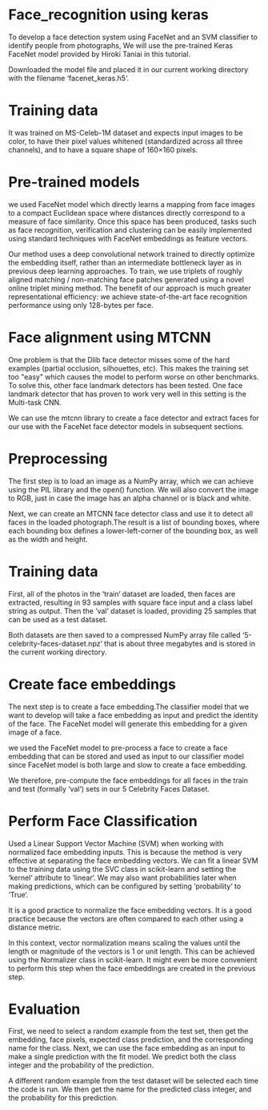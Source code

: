 # Face_recognition using keras

To develop a face detection system using FaceNet and an SVM classifier to identify people from photographs, We will use the pre-trained Keras FaceNet model provided by Hiroki Taniai in this tutorial. 

Downloaded the model file and placed it in our current working directory with the filename ‘facenet_keras.h5‘.

# Training data
It was trained on MS-Celeb-1M dataset and expects input images to be color, to have their pixel values whitened (standardized across all three channels), and to have a square shape of 160×160 pixels.

# Pre-trained models
we used FaceNet model which directly learns a mapping from face images to a compact Euclidean space where distances directly correspond to a measure of face similarity. Once this space has been produced, tasks such as face recognition, verification and clustering can be easily implemented using standard techniques with FaceNet embeddings as feature vectors.

Our method uses a deep convolutional network trained to directly optimize the embedding itself, rather than an intermediate bottleneck layer as in previous deep learning approaches. To train, we use triplets of roughly aligned matching / non-matching face patches generated using a novel online triplet mining method. The benefit of our approach is much greater representational efficiency: we achieve state-of-the-art face recognition performance using only 128-bytes per face.

# Face alignment using MTCNN
One problem is that the Dlib face detector misses some of the hard examples (partial occlusion, silhouettes, etc). This makes the training set too "easy" which causes the model to perform worse on other benchmarks. To solve this, other face landmark detectors has been tested. One face landmark detector that has proven to work very well in this setting is the Multi-task CNN. 

We can use the mtcnn library to create a face detector and extract faces for our use with the FaceNet face detector models in subsequent sections.

# Preprocessing

The first step is to load an image as a NumPy array, which we can achieve using the PIL library and the open() function. We will also convert the image to RGB, just in case the image has an alpha channel or is black and white.

Next, we can create an MTCNN face detector class and use it to detect all faces in the loaded photograph.The result is a list of bounding boxes, where each bounding box defines a lower-left-corner of the bounding box, as well as the width and height.

# Training data
First, all of the photos in the ‘train‘ dataset are loaded, then faces are extracted, resulting in 93 samples with square face input and a class label string as output. Then the ‘val‘ dataset is loaded, providing 25 samples that can be used as a test dataset.

Both datasets are then saved to a compressed NumPy array file called ‘5-celebrity-faces-dataset.npz‘ that is about three megabytes and is stored in the current working directory.

# Create face embeddings
The next step is to create a face embedding.The classifier model that we want to develop will take a face embedding as input and predict the identity of the face. The FaceNet model will generate this embedding for a given image of a face.

we used the FaceNet model to pre-process a face to create a face embedding that can be stored and used as input to our classifier model since FaceNet model is both large and slow to create a face embedding.

We therefore, pre-compute the face embeddings for all faces in the train and test (formally ‘val‘) sets in our 5 Celebrity Faces Dataset.

# Perform Face Classification
Used a Linear Support Vector Machine (SVM) when working with normalized face embedding inputs. This is because the method is very effective at separating the face embedding vectors. We can fit a linear SVM to the training data using the SVC class in scikit-learn and setting the ‘kernel‘ attribute to ‘linear‘. We may also want probabilities later when making predictions, which can be configured by setting ‘probability‘ to ‘True‘.

It is a good practice to normalize the face embedding vectors. It is a good practice because the vectors are often compared to each other using a distance metric.

In this context, vector normalization means scaling the values until the length or magnitude of the vectors is 1 or unit length. This can be achieved using the Normalizer class in scikit-learn. It might even be more convenient to perform this step when the face embeddings are created in the previous step.

# Evaluation
First, we need to select a random example from the test set, then get the embedding, face pixels, expected class prediction, and the corresponding name for the class.
Next, we can use the face embedding as an input to make a single prediction with the fit model.
We predict both the class integer and the probability of the prediction.

A different random example from the test dataset will be selected each time the code is run. We then get the name for the predicted class integer, and the probability for this prediction.

